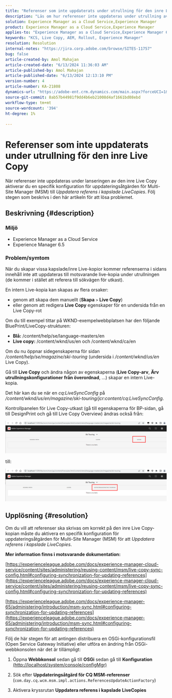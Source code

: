 ```yaml
---
title: "Referenser som inte uppdaterats under utrullning för den inre Live Copy-versionen"
description: "Läs om hur referenser inte uppdateras under utrullning av den inre Live Copy-versionen. Aktivera en specifik konfiguration för Multi-Site Manager"
solution: Experience Manager as a Cloud Service,Experience Manager
product: Experience Manager as a Cloud Service,Experience Manager
applies-to: "Experience Manager as a Cloud Service,Experience Manager 6.5"
keywords: "KCS, Live Copy, AEM, Rollout, Experience Manager"
resolution: Resolution
internal-notes: "https://jira.corp.adobe.com/browse/SITES-11757"
bug: false
article-created-by: Amol Mahajan
article-created-date: "6/13/2024 11:36:03 AM"
article-published-by: Amol Mahajan
article-published-date: "6/13/2024 12:13:10 PM"
version-number: 4
article-number: KA-21808
dynamics-url: "https://adobe-ent.crm.dynamics.com/main.aspx?forceUCI=1&pagetype=entityrecord&etn=knowledgearticle&id=06ffe51b-7929-ef11-840b-6045bd006704"
source-git-commit: 8ab57b44981f9dd4b6eb21008d4af1661bd08ebd
workflow-type: tm+mt
source-wordcount: '394'
ht-degree: 1%

---
```


# Referenser som inte uppdaterats under utrullning för den inre Live Copy


När referenser inte uppdateras under lanseringen av den inre Live Copy aktiverar du en specifik konfiguration för uppdateringsåtgärden för Multi-Site Manager (MSM) till *Uppdatera referens i kapslade LiveCopies*. Följ stegen som beskrivs i den här artikeln för att lösa problemet.

## Beskrivning {#description}


### <b>Miljö</b>

- Experience Manager as a Cloud Service
- Experience Manager 6.5


### <b>Problem/symtom</b>

När du skapar vissa kapslade/inre Live-kopior kommer referenserna i sidans innehåll inte att uppdateras till motsvarande live-kopia under utrullningen (de kommer i stället att referera till sökvägen för utkast).

En intern Live-kopia kan skapas av flera orsaker:

- genom att skapa dem manuellt (<b>Skapa</b> `>`  <b>Live Copy</b>)
- eller genom att redigera <b>Live Copy</b> egenskaper för en undersida från en Live Copy-rot




Om du till exempel tittar på WKND-exempelwebbplatsen har den följande BluePrint/LiveCopy-strukturen:

- <b>Blå:</b> /content/help/se/language-masters/en
- <b>Live copy:</b> /content/wknd/us/en och /content/wknd/ca/en


Om du nu öppnar sidegenskaperna för sidan */content/help/se/magazine/ski-touring* (undersida i */content/wknd/us/en* Live Copy).

Gå till <b>Live Copy</b> och ändra någon av egenskaperna (<b>Live Copy-arv</b>, <b>Ärv utrullningskonfigurationer från överordnad</b>, ...) skapar en intern Live-kopia.

Det här kan du se när en *cq:LiveSyncConfig* på */content/wknd/us/en/magazine/ski-touring/jcr:content/cq:LiveSyncConfig*.

Kontrollpanelen för Live Copy-utkast (gå till egenskaperna för BP-sidan, gå till DesignPrint och gå till Live Copy Overview) ändras också från:

![](assets/___07ffe51b-7929-ef11-840b-6045bd006704___.png)

till:

![](assets/___09ffe51b-7929-ef11-840b-6045bd006704___.png)


## Upplösning {#resolution}


Om du vill att referenser ska skrivas om korrekt på den inre Live Copy-kopian måste du aktivera en specifik konfiguration för uppdateringsåtgärden för Multi-Site Manager (MSM) för att *Uppdatera referens i kapslade LiveCopies*.

<b>Mer information finns i motsvarande dokumentation:</b>

[https://experienceleague.adobe.com/docs/experience-manager-cloud-service/content/sites/administering/reusing-content/msm/live-copy-sync-config.html#configuring-synchronization-for-updating-references](https://experienceleague.adobe.com/docs/experience-manager-cloud-service/content/sites/administering/reusing-content/msm/live-copy-sync-config.html#configuring-synchronization-for-updating-references)

[https://experienceleague.adobe.com/docs/experience-manager-65/administering/introduction/msm-sync.html#configuring-synchronization-for-updating-references](https://experienceleague.adobe.com/docs/experience-manager-65/administering/introduction/msm-sync.html#configuring-synchronization-for-updating-references)



Följ de här stegen för att antingen distribuera en OSGi-konfigurationsfil (Open Service Gateway Initiative) eller utföra en ändring från OSGi-webbkonsolen när det är tillämpligt:

1. Öppna <b>Webbkonsol</b> sedan gå till <b>OSGi</b> sedan gå till <b>Konfiguration</b> [(http://localhost/system/console/configMgr)](http://localhost/system/console/configMgr)


2. Sök efter <b>Uppdateringsåtgärd för CQ MSM-referenser</b> (`com.day.cq.wcm.msm.impl.actions.ReferencesUpdateActionFactory`)


3. Aktivera kryssrutan <b>Uppdatera referens i kapslade LiveCopies</b>

